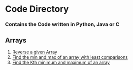 # Code Directory

### Contains the Code written in Python, Java or C

## Arrays

<ol>
<li> 
    <a href="https://github.com/NidarshN/CPCodeBase/blob/main/Code/Arrays/ArrayReverse.java">Reverse a given Array</a>
</li>
<li>
    <a href="https://github.com/NidarshN/CPCodeBase/blob/main/Code/Arrays/MinMaxArray.java">Find the min and max of an array with least comparisons</a>
</li>
<li>
    <a href="https://github.com/NidarshN/CPCodeBase/blob/main/Code/Arrays/KthMinMax.java">Find the Kth minimum and maximum of an array</a>
</li>
</ol>
